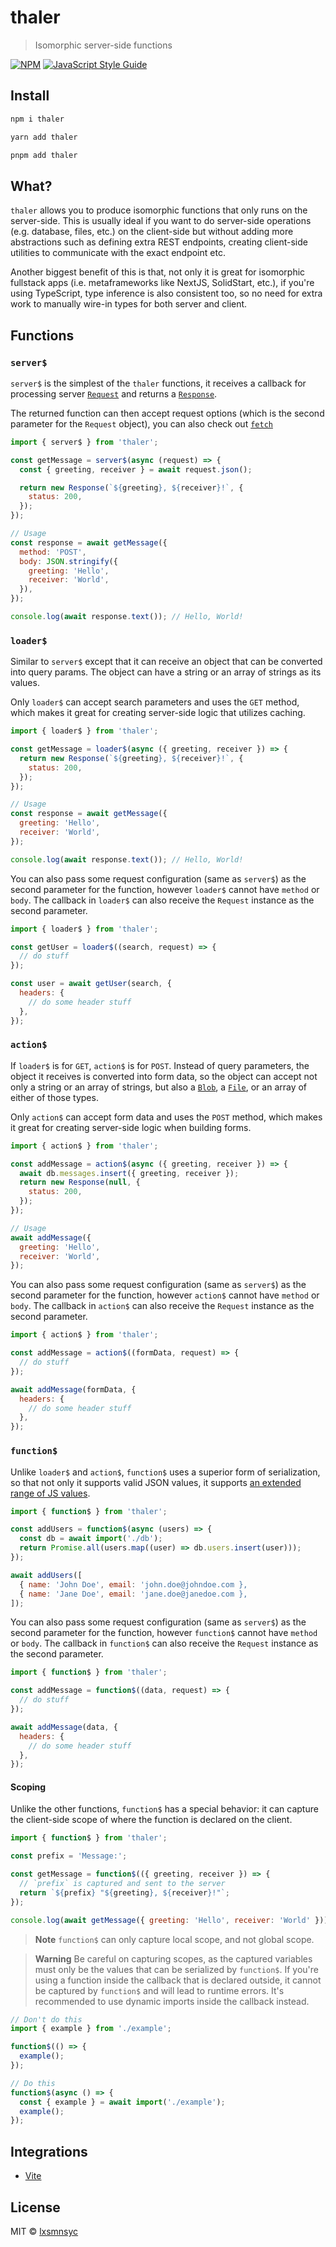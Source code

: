 # thaler

> Isomorphic server-side functions

[![NPM](https://img.shields.io/npm/v/thaler.svg)](https://www.npmjs.com/package/thaler) [![JavaScript Style Guide](https://badgen.net/badge/code%20style/airbnb/ff5a5f?icon=airbnb)](https://github.com/airbnb/javascript)

## Install

```bash
npm i thaler
```

```bash
yarn add thaler
```

```bash
pnpm add thaler
```

## What?

`thaler` allows you to produce isomorphic functions that only runs on the server-side. This is usually ideal if you want to do server-side operations (e.g. database, files, etc.) on the client-side but without adding more abstractions such as defining extra REST endpoints, creating client-side utilities to communicate with the exact endpoint etc.

Another biggest benefit of this is that, not only it is great for isomorphic fullstack apps (i.e. metaframeworks like NextJS, SolidStart, etc.), if you're using TypeScript, type inference is also consistent too, so no need for extra work to manually wire-in types for both server and client.

## Functions

### `server$`

`server$` is the simplest of the `thaler` functions, it receives a callback for processing server [`Request`](https://developer.mozilla.org/en-US/docs/Web/API/Request) and returns a [`Response`](https://developer.mozilla.org/en-US/docs/Web/API/Response).

The returned function can then accept request options (which is the second parameter for the `Request` object), you can also check out [`fetch`](https://developer.mozilla.org/en-US/docs/Web/API/fetch)

```js
import { server$ } from 'thaler';

const getMessage = server$(async (request) => {
  const { greeting, receiver } = await request.json();

  return new Response(`${greeting}, ${receiver}!`, {
    status: 200,
  });
});

// Usage
const response = await getMessage({
  method: 'POST',
  body: JSON.stringify({
    greeting: 'Hello',
    receiver: 'World',
  }),
});

console.log(await response.text()); // Hello, World!
```

### `loader$`

Similar to `server$` except that it can receive an object that can be converted into query params. The object can have a string or an array of strings as its values.

Only `loader$` can accept search parameters and uses the `GET` method, which makes it great for creating server-side logic that utilizes caching.

```js
import { loader$ } from 'thaler';

const getMessage = loader$(async ({ greeting, receiver }) => {
  return new Response(`${greeting}, ${receiver}!`, {
    status: 200,
  });
});

// Usage
const response = await getMessage({
  greeting: 'Hello',
  receiver: 'World',
});

console.log(await response.text()); // Hello, World!
```

You can also pass some request configuration (same as `server$`) as the second parameter for the function, however `loader$` cannot have `method` or `body`. The callback in `loader$` can also receive the `Request` instance as the second parameter.

```js
import { loader$ } from 'thaler';

const getUser = loader$((search, request) => {
  // do stuff
});

const user = await getUser(search, {
  headers: {
    // do some header stuff
  },
});
```

### `action$`

If `loader$` is for `GET`, `action$` is for `POST`. Instead of query parameters, the object it receives is converted into form data, so the object can accept not only a string or an array of strings, but also a [`Blob`](https://developer.mozilla.org/en-US/docs/Web/API/Blob), a [`File`](https://developer.mozilla.org/en-US/docs/Web/API/File), or an array of either of those types.

Only `action$` can accept form data and uses the `POST` method, which makes it great for creating server-side logic when building forms.

```js
import { action$ } from 'thaler';

const addMessage = action$(async ({ greeting, receiver }) => {
  await db.messages.insert({ greeting, receiver });
  return new Response(null, {
    status: 200,
  });
});

// Usage
await addMessage({
  greeting: 'Hello',
  receiver: 'World',
});
```

You can also pass some request configuration (same as `server$`) as the second parameter for the function, however `action$` cannot have `method` or `body`. The callback in `action$` can also receive the `Request` instance as the second parameter.

```js
import { action$ } from 'thaler';

const addMessage = action$((formData, request) => {
  // do stuff
});

await addMessage(formData, {
  headers: {
    // do some header stuff
  },
});
```

### `function$`

Unlike `loader$` and `action$`, `function$` uses a superior form of serialization, so that not only it supports valid JSON values, it supports [an extended range of JS values](https://github.com/lxsmnsyc/seroval#supports).

```js
import { function$ } from 'thaler';

const addUsers = function$(async (users) => {
  const db = await import('./db');
  return Promise.all(users.map((user) => db.users.insert(user)));
});

await addUsers([
  { name: 'John Doe', email: 'john.doe@johndoe.com },
  { name: 'Jane Doe', email: 'jane.doe@janedoe.com },
]);
```

You can also pass some request configuration (same as `server$`) as the second parameter for the function, however `function$` cannot have `method` or `body`. The callback in `function$` can also receive the `Request` instance as the second parameter.

```js
import { function$ } from 'thaler';

const addMessage = function$((data, request) => {
  // do stuff
});

await addMessage(data, {
  headers: {
    // do some header stuff
  },
});
```

#### Scoping

Unlike the other functions, `function$` has a special behavior: it can capture the client-side scope of where the function is declared on the client.

```js
import { function$ } from 'thaler';

const prefix = 'Message:';

const getMessage = function$(({ greeting, receiver }) => {
  // `prefix` is captured and sent to the server
  return `${prefix} "${greeting}, ${receiver}!"`;
});

console.log(await getMessage({ greeting: 'Hello', receiver: 'World' })); // Message: "Hello, World!"
```

> **Note**
> `function$` can only capture local scope, and not global scope.

> **Warning**
> Be careful on capturing scopes, as the captured variables must only be the values that can be serialized by `function$`. If you're using a function inside the callback that is declared outside, it cannot be captured by `function$` and will lead to runtime errors. It's recommended to use dynamic imports inside the callback instead.

```js
// Don't do this
import { example } from './example';

function$(() => {
  example();
});

// Do this
function$(async () => {
  const { example } = await import('./example');
  example();
});
```

## Integrations

- [Vite](https://github.com/lxsmnsyc/thaler/tree/main/packages/vite)

## License

MIT © [lxsmnsyc](https://github.com/lxsmnsyc)
